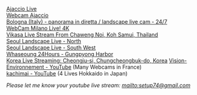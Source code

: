 [Ajaccio Live](https://www.youtube.com/watch?v=PdMEQ5oJS6g)  
[Webcam Ajaccio](https://www.youtube.com/watch?v=wxycl3WxDmc)  
[Bologna (Italy) - panorama in diretta / landscape live cam - 24/7](https://www.youtube.com/watch?v=K6_qnay-zQU)  
[WebCam Milano Live! 4K](https://www.youtube.com/watch?v=BtQOtzgZLhE)  
[Vikasa Live Stream From Chaweng Noi, Koh Samui, Thailand](https://www.youtube.com/watch?v=7D6OrwFOwCQ)  
[Seoul Landscape Live - North](http://www.youtube.com/watch?v=V9uQRj1PNHs)  
[Seoul Landscape Live - South West](https://www.youtube.com/watch?v=JOAJlnmcCMY)  
[Whaseoung 24Hours - Gungpyong Harbor](https://www.youtube.com/watch?v=UCSzaVd4amc)  
[Korea Live Streaming: Cheongju-si, Chungcheongbuk-do, Korea](https://www.youtube.com/watch?v=J5kDvmPpCRg)
[Vision-Environnement - YouTube](https://www.youtube.com/user/TimelapsesWebcams?app=desktop) (Many Webcams in France)  
[kachimai - YouTube](https://www.youtube.com/channel/UCT-PZ211r3_9mFdF0zC1HHg) (4 Lives Hokkaido in Japan)  

*Please let me know your youtube live stream: [mailto:setup74@gmail.com](mailto:setup74@gmail.com?subject=World%20Landscpae%20Live%20Registration)*
